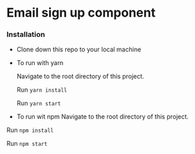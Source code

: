 # Email sign up component

### Installation
- Clone down this repo to your local machine

- To run with yarn

  Navigate to the root directory of this project.

  Run `yarn install`

  Run `yarn start`

- To run wit npm
Navigate to the root directory of this project.

Run `npm install`

Run `npm start`

